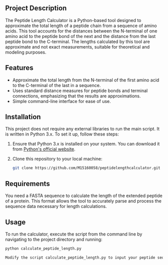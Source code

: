 ## Project Description
The Peptide Length Calculator is a Python-based tool designed to approximate the total length of a peptide chain from a sequence of amino acids. This tool accounts for the distances between the N-terminal of one amino acid to the peptide bond of the next and the distance from the last peptide bond to the C-terminal. The lengths calculated by this tool are approximate and not exact measurements, suitable for theoretical and modeling purposes.

## Features
- Approximate the total length from the N-terminal of the first amino acid to the C-terminal of the last in a sequence.
- Uses standard distance measures for peptide bonds and terminal connections, emphasizing that the results are approximations.
- Simple command-line interface for ease of use.

## Installation
This project does not require any external libraries to run the main script. It is written in Python 3.x. To set it up, follow these steps:

1. Ensure that Python 3.x is installed on your system. You can download it from [Python's official website](https://www.python.org/downloads/).

2. Clone this repository to your local machine:
   ```bash
   git clone https://github.com/M15160058/peptidelengthcalculator.git
## Requirements
You need a FASTA sequence to calculate the length of the extended peptide of a protein. This format allows the tool to accurately parse and process the sequence data necessary for length calculations.
## Usage
To run the calculator, execute the script from the command line by navigating to the project directory and running:
```bash
python calculate_peptide_length.py

Modify the script calculate_peptide_length.py to input your peptide sequence, or import the function into another script to use programmatically.
